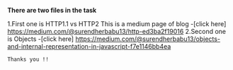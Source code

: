 **There are two files in the task**

1.First one is HTTP1.1 vs HTTP2
This is a medium page of blog
-[click here] https://medium.com/@surendherbabu13/http-ed3ba2f19016
2.Second one is Objects
-[click here] https://medium.com/@surendherbabu13/objects-and-internal-representation-in-javascript-f7e1146bb4ea

    Thanks you !!
